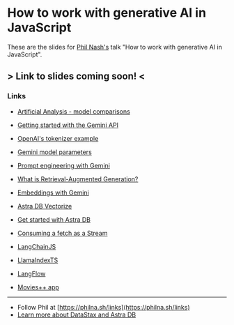 # How to work with generative AI in JavaScript

These are the slides for [Phil Nash's](https://philna.sh/) talk "How to work with generative AI in JavaScript".

## > Link to slides coming soon! <

### Links

- [Artificial Analysis - model comparisons](https://artificialanalysis.ai/)
- [Getting started with the Gemini API](https://ai.google.dev/gemini-api/docs/get-started/tutorial?lang=node)
- [OpenAI's tokenizer example](https://ai.google.dev/gemini-api/docs/get-started/tutorial?lang=node)
- [Gemini model parameters](https://ai.google.dev/gemini-api/docs/models/generative-models#model-parameters)
- [Prompt engineering with Gemini](https://ai.google.dev/gemini-api/docs/models/generative-models#prompt101)
  
- [What is Retrieval-Augmented Generation?](https://dtsx.io/3zFG1kR)
- [Embeddings with Gemini](https://ai.google.dev/gemini-api/docs/embeddings)
- [Astra DB Vectorize](https://dtsx.io/3Y1X3nq)
- [Get started with Astra DB](https://dtsx.io/3LhINzg)

- [Consuming a fetch as a Stream](https://www.datastax.com/blog/simplifying-vector-embedding-generation-with-astra-vectorize)

- [LangChainJS](https://js.langchain.com/v0.2/docs/introduction/)
- [LlamaIndexTS](https://ts.llamaindex.ai/)
- [LangFlow](https://dtsx.io/4eRKlxk)
- [Movies++ app](https://github.com/datastax/movies_plus_plus/)
---

- Follow Phil at [https://philna.sh/links](https://philna.sh/links)
- [Learn more about DataStax and Astra DB](https://dtsx.io/3LhINzg)